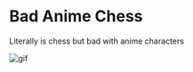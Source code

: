 # Bad Anime Chess
 Literally is chess but bad with anime characters

![gif](https://github.com/rene-roid/new-portfolio/blob/master/assets/gif/AnimeChess.gif)
